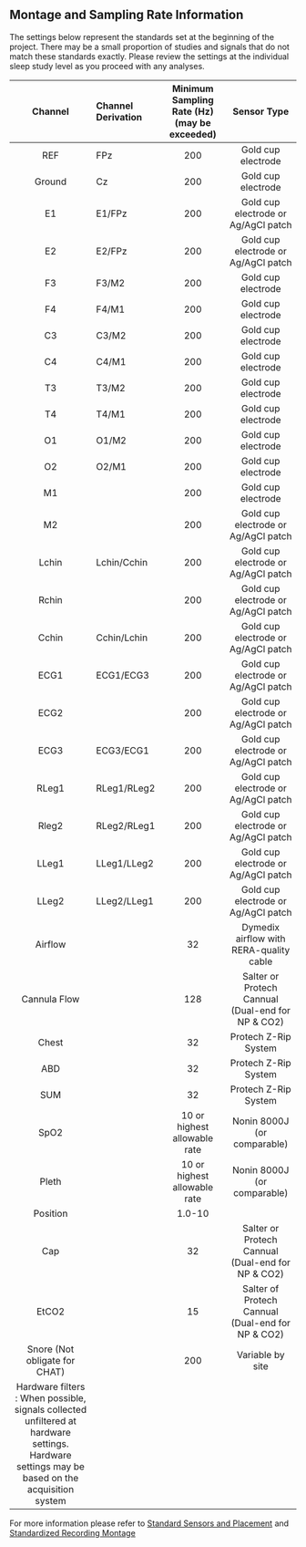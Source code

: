 ## Montage and Sampling Rate Information

The settings below represent the standards set at the beginning of the project. There may be a small proportion of studies and signals that do not match these standards exactly. Please review the settings at the individual sleep study level as you proceed with any analyses.

|            Channel           |   Channel Derivation  |  Minimum Sampling Rate (Hz) (may be exceeded)  |                   Sensor Type                    |
|:----------------------------:|:----------------------|:----------------------------------------------:|:------------------------------------------------:|
| REF                          | FPz                   |  200                                           | Gold cup electrode                               |
| Ground                       | Cz                    |  200                                           | Gold cup electrode                               |
| E1                           | E1/FPz                |  200                                           | Gold cup electrode or Ag/AgCl patch              |
| E2                           | E2/FPz                |  200                                           | Gold cup electrode or Ag/AgCl patch              |
| F3                           | F3/M2                 |  200                                           | Gold cup electrode                               |
| F4                           | F4/M1                 |  200                                           | Gold cup electrode                               |
| C3                           | C3/M2                 |  200                                           | Gold cup electrode                               |
| C4                           | C4/M1                 |  200                                           | Gold cup electrode                               |
| T3                           | T3/M2                 |  200                                           | Gold cup electrode                               |
| T4                           | T4/M1                 |  200                                           | Gold cup electrode                               |
| O1                           | O1/M2                 |  200                                           | Gold cup electrode                               |
| O2                           | O2/M1                 |  200                                           | Gold cup electrode                               |
| M1                           |                       |  200                                           | Gold cup electrode                               |
| M2                           |                       |  200                                           | Gold cup electrode or Ag/AgCl patch              |
| Lchin                        | Lchin/Cchin           |  200                                           | Gold cup electrode or Ag/AgCl patch              |
| Rchin                        |                       |  200                                           | Gold cup electrode or Ag/AgCl patch              |
| Cchin                        | Cchin/Lchin           |  200                                           | Gold cup electrode or Ag/AgCl patch              |
| ECG1                         | ECG1/ECG3             |  200                                           | Gold cup electrode or Ag/AgCl patch              |
| ECG2                         |                       |  200                                           | Gold cup electrode or Ag/AgCl patch              |
| ECG3                         | ECG3/ECG1             |  200                                           | Gold cup electrode or Ag/AgCl patch              |
| RLeg1                        | RLeg1/RLeg2           |  200                                           | Gold cup electrode or Ag/AgCl patch              |
| Rleg2                        | RLeg2/RLeg1           |  200                                           | Gold cup electrode or Ag/AgCl patch              |
| LLeg1                        | LLeg1/LLeg2           |  200                                           | Gold cup electrode or Ag/AgCl patch              |
| LLeg2                        | LLeg2/LLeg1           |  200                                           | Gold cup electrode or Ag/AgCl patch              |
| Airflow                      |                       |   32                                           | Dymedix airflow with RERA-quality cable          |
| Cannula Flow                 |                       |  128                                           | Salter or Protech Cannual (Dual-end for NP & CO2)|
| Chest                        |                       |   32                                           | Protech Z-Rip System                             |
| ABD                          |                       |   32                                           | Protech Z-Rip System                             |
| SUM                          |                       |   32                                           | Protech Z-Rip System                             |
| SpO2                         |                       |   10 or highest allowable rate                 | Nonin 8000J (or comparable)                      |
| Pleth                        |                       |   10 or highest allowable rate                 | Nonin 8000J (or comparable)                      |
| Position                     |                       |    1.0-10 |                                    | Variable by site                                 |
| Cap                          |                       |   32                                           | Salter or Protech Cannual (Dual-end for NP & CO2)|
| EtCO2                        |                       |   15                                           | Salter of Protech Cannual (Dual-end for NP & CO2)|
| Snore (Not obligate for CHAT)|                       |  200                                           | Variable by site                                 |
| Hardware filters : When possible, signals collected unfiltered at hardware settings. Hardware settings may be based on the acquisition system || |

For more information please refer to [Standard Sensors and Placement](https://sleepdata.org/datasets/chat/pages/manuals/polysomnography-reading-center/6-05-05-standard-sensors-and-placement.md) and [Standardized Recording Montage](https://sleepdata.org/datasets/chat/pages/manuals/polysomnography-reading-center/6-05-06-chat-standardized-recording-montage.md)
